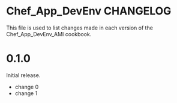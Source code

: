 # Chef_App_DevEnv CHANGELOG

This file is used to list changes made in each version of the Chef_App_DevEnv_AMI cookbook.

# 0.1.0

Initial release.

- change 0
- change 1
